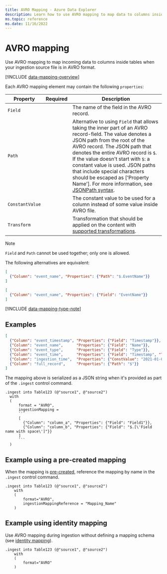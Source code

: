```yaml
---
title: AVRO Mapping - Azure Data Explorer
description: Learn how to use AVRO mapping to map data to columns inside tables upon ingestion.
ms.topic: reference
ms.date: 11/16/2022
---
```


# AVRO mapping

Use AVRO mapping to map incoming data to columns inside tables when your ingestion source file is in AVRO format.

[!INCLUDE [data-mapping-overview](../../includes/data-mapping-overview.md)]

Each AVRO mapping element may contain the following `properties`:

|Property|Required|Description|
|--|--|--|
|`Field`|  | The name of the field in the AVRO record.|
|`Path`|  | Alternative to using `Field` that allows taking the inner part of an AVRO record-field. The value denotes a JSON path from the root of the AVRO record. The JSON path that denotes the entire AVRO record is `$`. If the value doesn't start with `$`: a constant value is used. JSON paths that include special characters should be escaped as [\'Property Name\']. For more information, see [JSONPath syntax](../query/jsonpath.md).|
|`ConstantValue`| | The constant value to be used for a column instead of some value inside AVRO file.|
|`Transform`| | Transformation that should be applied on the content with [supported transformations](./mappings.md#mapping-transformations).|

>[!NOTE]
> `Field` and `Path` cannot be used together; only one is allowed.
>
> The following alternatives are equivalent:
>
> ``` json
> [
>   {"Column": "event_name", "Properties": {"Path": "$.EventName"}}
> ]
> ```
>
> ``` json
> [
>   {"Column": "event_name", "Properties": {"Field": "EventName"}}
> ]
> ```

[!INCLUDE [data-mapping-type-note](../../includes/data-mapping-type-note.md)]

## Examples

``` json
[
  {"Column": "event_timestamp", "Properties": {"Field": "Timestamp"}},
  {"Column": "event_name",      "Properties": {"Field": "Name"}},
  {"Column": "event_type",      "Properties": {"Field": "Type"}},
  {"Column": "event_time",      "Properties": {"Field": "Timestamp", "Transform": "DateTimeFromUnixMilliseconds"}},
  {"Column": "ingestion_time",  "Properties": {"ConstValue": "2021-01-01T10:32:00"}},
  {"Column": "full_record",     "Properties": {"Path": "$"}}
]
```

The mapping above is serialized as a JSON string when it's provided as part of the `.ingest` control command.

````kusto
.ingest into Table123 (@"source1", @"source2")
  with
  (
      format = "AVRO",
      ingestionMapping =
      ```
      [
        {"Column": "column_a", "Properties": {"Field": "Field1"}},
        {"Column": "column_b", "Properties": {"Field": "$.[\'Field name with space\']"}}
      ]
      ```
  )
````

## Example using a pre-created mapping

When the mapping is [pre-created](create-ingestion-mapping-command.md), reference the mapping by name in the `.ingest` control command.

```kusto
.ingest into Table123 (@"source1", @"source2")
    with
    (
        format="AVRO",
        ingestionMappingReference = "Mapping_Name"
    )
```

## Example using identity mapping

Use AVRO mapping during ingestion without defining a mapping schema (see [identity mapping](mappings.md#identity-mapping)).

```kusto
.ingest into Table123 (@"source1", @"source2")
    with
    (
        format="AVRO"
    )
```
